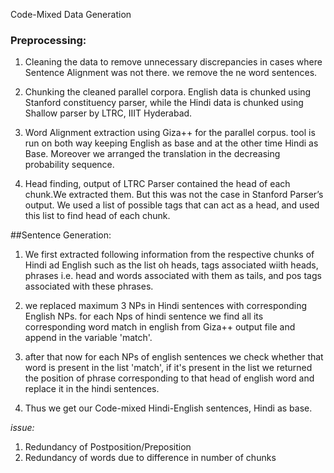 Code-Mixed Data Generation

### Preprocessing:
1. Cleaning the data to remove unnecessary discrepancies in cases where Sentence
Alignment was not there. we remove the ne word sentences.

2. Chunking the cleaned parallel corpora. English data is chunked using Stanford constituency parser, while the Hindi data is chunked using Shallow parser by LTRC, IIIT Hyderabad.

3. Word Alignment extraction using Giza++ for the parallel corpus. tool is run on both way keeping English as base and at the other time Hindi as Base.
Moreover we arranged the translation in the decreasing probability sequence.

4. Head finding, output of LTRC Parser contained the head of each chunk.We extracted them. But this was not the case in Stanford Parser’s output. We used a list of possible tags that can act as a head, and used this list to find head of each chunk.

##Sentence Generation:

1. We first extracted following information from the respective chunks of Hindi ad English such as the list oh heads, tags associated wiith heads, phrases i.e. head and words associated with them as tails, and pos tags associated with these phrases.

2. we replaced maximum 3 NPs in Hindi sentences with corresponding English NPs. 
for each Nps of hindi sentence we find all its corresponding word match in english from Giza++ output file and append in the variable 'match'. 

3. after that now for each NPs of english sentences we check whether that word is present in the list 'match', if it's present in the list we returned the position of phrase corresponding to that head of english word and replace it in the hindi sentences.

4. Thus we get our Code-mixed Hindi-English sentences, Hindi as base.

*issue:* 
1. Redundancy of Postposition/Preposition
2. Redundancy of words due to difference in number of chunks

